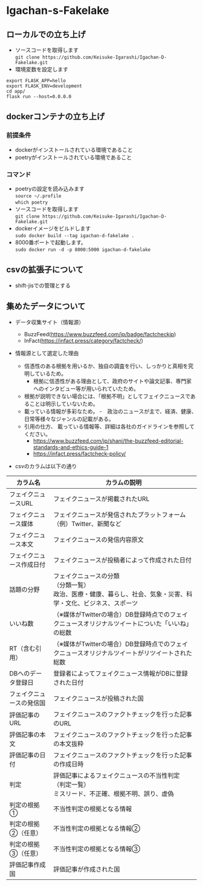 # Igachan-s-Fakelake
## ローカルでの立ち上げ
- ソースコードを取得します  
`git clone https://github.com/Keisuke-Igarashi/Igachan-D-Fakelake.git`  
- 環境変数を設定します
```
export FLASK_APP=hello
export FLASK_ENV=development
cd app/
flask run --host=0.0.0.0
```

## dockerコンテナの立ち上げ  
### 前提条件
- dockerがインストールされている環境であること
- poetryがインストールされている環境であること

### コマンド
- poetryの設定を読み込みます  
`source ~/.profile`  
`which poetry`  
- ソースコードを取得します  
`git clone https://github.com/Keisuke-Igarashi/Igachan-D-Fakelake.git`  
- dockerイメージをビルドします  
`sudo docker build --tag igachan-d-fakelake .`  
- 8000番ポートで起動します。  
`sudo docker run -d -p 8000:5000 igachan-d-fakelake `  

## csvの拡張子について
- shift-jisでの管理とする

## 集めたデータについて
- データ収集サイト（情報源）
  - BuzzFeed(https://www.buzzfeed.com/jp/badge/factcheckjp)
  - InFact(https://infact.press/category/factcheck/)

- 情報源として選定した理由
  - 信憑性のある根拠を用いるか、独自の調査を行い、しっかりと真相を究明しているため。
    - 根拠に信憑性がある理由として、政府のサイトや論文記事、専門家へのインタビュー等が用いられていたため。
  - 根拠が説明できない場合には、「根拠不明」としてフェイクニュースであることは明示していないため。
  - 載っている情報が多彩なため。
    -　政治のニュースが主で、経済、健康、日常等様々なジャンルの記載がある。
  - 引用の仕方、 載っている情報等、詳細は各社のガイドラインを参照してください。
    - https://www.buzzfeed.com/jp/shani/the-buzzfeed-editorial-standards-and-ethics-guide-1
    - https://infact.press/factcheck-policy/
- csvのカラムは以下の通り


| カラム名                 | カラムの説明                                                                                                         | 
| ------------------------ | -------------------------------------------------------------------------------------------------------------------- | 
| フェイクニュースURL      | フェイクニュースが掲載されたURL                                                                                | 
| フェイクニュース媒体     | フェイクニュースが発信されたプラットフォーム<br>（例）Twitter、新聞など                                              | 
| フェイクニュース本文     | フェイクニュースの発信内容原文                                                                                       | 
| フェイクニュース作成日付 | フェイクニュースが投稿者によって作成された日付                                                                       | 
| 話題の分野               | フェイクニュースの分類<br>（分類一覧）<br>政治、医療・健康、暮らし、社会、気象・災害、科学・文化、ビジネス、スポーツ | 
| いいね数                 | （※媒体がTwitterの場合）DB登録時点でのフェイクニュースオリジナルツイートについた「いいね」の総数                    | 
| RT（含む引用）           | （※媒体がTwitterの場合）DB登録時点でのフェイクニュースオリジナルツイートがリツイートされた総数                      | 
| DBへのデータ登録日       | 登録者によってフェイクニュース情報がDBに登録された日付                                                               | 
| フェイクニュースの発信国 | フェイクニュースが投稿された国                                                                                       | 
| 評価記事のURL            | フェイクニュースのファクトチェックを行った記事のURL                                                                  | 
| 評価記事の本文           | フェイクニュースのファクトチェックを行った記事の本文抜粋                                                             | 
| 評価記事の日付           | フェイクニュースのファクトチェックを行った記事の作成日時                                                             | 
| 判定                     | 評価記事によるフェイクニュースの不当性判定<br>（判定一覧）<br>ミスリード、不正確、根拠不明、誤り、虚偽               | 
| 判定の根拠①             | 不当性判定の根拠となる情報                                                                                           | 
| 判定の根拠②（任意）     | 不当性判定の根拠となる情報②                                                                                         | 
| 判定の根拠③（任意）     | 不当性判定の根拠となる情報③                                                                                         | 
| 評価記事作成国           | 評価記事が作成された国                                                                                               | 
